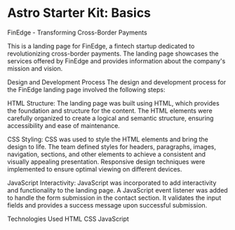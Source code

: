 # Astro Starter Kit: Basics


FinEdge - Transforming Cross-Border Payments

This is a landing page for FinEdge, a fintech startup dedicated to revolutionizing cross-border payments. The landing page showcases the services offered by FinEdge and provides information about the company's mission and vision.

Design and Development Process
The design and development process for the FinEdge landing page involved the following steps:

HTML Structure: The landing page was built using HTML, which provides the foundation and structure for the content. The HTML elements were carefully organized to create a logical and semantic structure, ensuring accessibility and ease of maintenance.

CSS Styling: CSS was used to style the HTML elements and bring the design to life. The team defined styles for headers, paragraphs, images, navigation, sections, and other elements to achieve a consistent and visually appealing presentation. Responsive design techniques were implemented to ensure optimal viewing on different devices.

JavaScript Interactivity: JavaScript was incorporated to add interactivity and functionality to the landing page. A JavaScript event listener was added to handle the form submission in the contact section. It validates the input fields and provides a success message upon successful submission.

Technologies Used
HTML
CSS
JavaScript